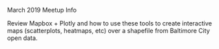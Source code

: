March 2019 Meetup Info

Review Mapbox + Plotly and how to use these tools to create interactive maps (scatterplots, heatmaps, etc) over a shapefile from Baltimore City open data.

